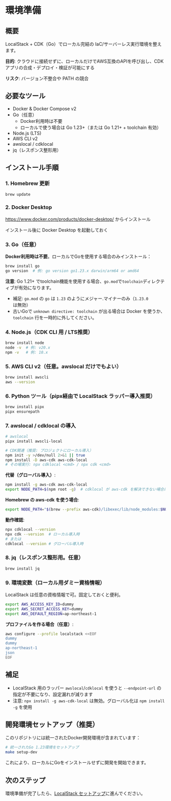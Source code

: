# 環境準備

## 概要

LocalStack + CDK（Go）でローカル完結の IaC/サーバーレス実行環境を整えます。

**目的**: クラウドに接続せずに、ローカルだけでAWS互換のAPIを呼び出し、CDKアプリの合成・デプロイ・検証が可能にする

**リスク**: バージョン不整合や PATH の競合

## 必要なツール

- Docker & Docker Compose v2
- Go（任意）
  - Docker利用時は不要
  - ローカルで使う場合は Go 1.23+（または Go 1.21+ + toolchain 有効）
- Node.js (LTS)
- AWS CLI v2
- awslocal / cdklocal
- jq（レスポンス整形用）

## インストール手順

### 1. Homebrew 更新

```bash
brew update
```

### 2. Docker Desktop

https://www.docker.com/products/docker-desktop/ からインストール

インストール後に Docker Desktop を起動しておく

### 3. Go（任意）

**Docker利用時は不要**。ローカルでGoを使用する場合のみインストール：

```bash
brew install go
go version  # 例: go version go1.23.x darwin/arm64 or amd64
```

**注意**: Go 1.21+ でtoolchain機能を使用する場合、`go.mod`で`toolchain`ディレクティブが有効になります。

- 補足: `go.mod` の `go` は `1.23` のようにメジャー.マイナーのみ（`1.23.0` は無効）
- 古いGoで `unknown directive: toolchain` が出る場合は Docker を使うか、`toolchain` 行を一時的に外してください。

### 4. Node.js（CDK CLI 用 / LTS推奨）

```bash
brew install node
node -v  # 例: v20.x
npm -v   # 例: 10.x
```

### 5. AWS CLI v2（任意。awslocal だけでもよい）

```bash
brew install awscli
aws --version
```

### 6. Python ツール（pipx経由で LocalStack ラッパー導入推奨）

```bash
brew install pipx
pipx ensurepath
```

### 7. awslocal / cdklocal の導入

```bash
# awslocal
pipx install awscli-local

# CDK関連（推奨: プロジェクトにローカル導入）
npm init -y >/dev/null 2>&1 || true
npm install -D aws-cdk aws-cdk-local
# その場実行: npx cdklocal <cmd> / npx cdk <cmd>
```

**代替（グローバル導入）**:

```bash
npm install -g aws-cdk aws-cdk-local
export NODE_PATH=$(npm root -g)  # cdklocal が aws-cdk を解決できない場合に必要
```

**Homebrew の aws-cdk を使う場合**:

```bash
export NODE_PATH="$(brew --prefix aws-cdk)/libexec/lib/node_modules:$NODE_PATH"
```

**動作確認**:

```bash
npx cdklocal --version
npx cdk --version  # ローカル導入時
# または
cdklocal --version # グローバル導入時
```

### 8. jq（レスポンス整形用。任意）

```bash
brew install jq
```

### 9. 環境変数（ローカル用ダミー資格情報）

LocalStack は任意の資格情報で可。固定しておくと便利。

```bash
export AWS_ACCESS_KEY_ID=dummy
export AWS_SECRET_ACCESS_KEY=dummy
export AWS_DEFAULT_REGION=ap-northeast-1
```

**プロファイルを作る場合（任意）**:

```bash
aws configure --profile localstack <<EOF
dummy
dummy
ap-northeast-1
json
EOF
```

## 補足

- LocalStack 用のラッパー `awslocal`/`cdklocal` を使うと `--endpoint-url` の指定が不要になり、設定漏れが減ります
- 注意: `npx install -g aws-cdk-local` は無効。グローバル化は `npm install -g` を使用

## 開発環境セットアップ（推奨）

このリポジトリには統一されたDocker開発環境が含まれています：

```bash
# 統一されたGo 1.23環境をセットアップ
make setup-dev
```

これにより、ローカルにGoをインストールせずに開発を開始できます。

## 次のステップ

環境準備が完了したら、[LocalStack セットアップ](./02-localstack-setup.md)に進んでください。
